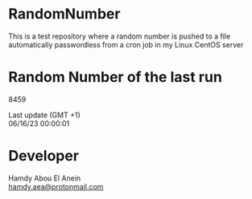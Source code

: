 # RandomNumber    
This is a test repository where a random number is pushed to a file automatically passwordless from a cron job in my Linux CentOS server    
# Random Number of the last run   
8459
      
Last update (GMT +1)    
06/16/23 00:00:01
# Developer    
Hamdy Abou El Anein   
hamdy.aea@protonmail.com
